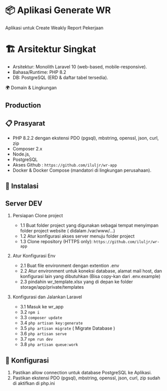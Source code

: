 # 📦 Aplikasi Generate WR
Aplikasi untuk Create Weakly Report Pekerjaan

# 🏗 Arsitektur Singkat

-   Arsitektur: Monolith Laravel 10 (web-based, mobile-responsive).
-   Bahasa/Runtime: PHP 8.2
-   DB: PostgreSQL (ERD & daftar tabel tersedia).

🌍 Domain & Lingkungan

Production
-

## 📋 Prasyarat

-   PHP 8.2.2 dengan ekstensi PDO (pgsql), mbstring, openssl, json, curl, zip
-   Composer 2.x
-   Node.js,
-   PostgreSQL
-   Akses Github : `https://github.com/iluljr/wr-app`
-   Docker & Docker Compose (mandatori di lingkungan perusahaan).

## 🚀 Instalasi

## Server DEV

1. Persiapan Clone project

    - 1.1 Buat folder project yang digunakan sebagai tempat menyimpan folder project website ( didalam /var/www/...)
    - 1.2 Atur konfigurasi akses server menuju folder project
    - 1.3 Clone repository (HTTPS only): `https://github.com/iluljr/wr-app`

2. Atur Konfigurasi Env

    - 2.1 Buat file environment dengan extention .env
    - 2.2 Atur environment untuk koneksi database, alamat mail host, dan konfigurasi lain yang dibutuhkan (Bisa copy-kan dari .env.example)
    - 2.3 pindahin wr_template.xlsx yang di depan ke folder storage/app/private/templates

3. Konfigurasi dan Jalankan Laravel
    - 3.1 Masuk ke wr_app
    - 3.2 `npm i`
    - 3.3 `composer update`
    - 3.4 `php artisan key:generate`
    - 3.5 `php artisan migrate` ( Migrate Database )
    - 3.6 `php artisan serve`
    - 3.7 `npm run dev`
    - 3.8 `php artisan queue:work`

## 🏃 Konfigurasi

1. Pastikan allow connection untuk database PostgreSQL ke Aplikasi.
2. Pastikan ekstensi PDO (pgsql), mbstring, openssl, json, curl, zip sudah di aktifkan di php.ini
